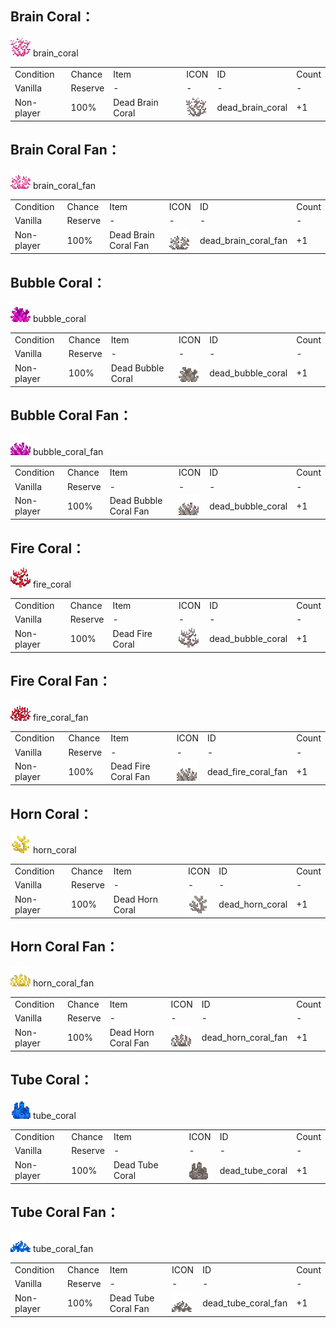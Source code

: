 ## Brain Coral：

<img src="./mc_icon/decorations/coral/brain_coral.png">
brain_coral

<table>
	<tablebody>
		<tr>
			<td>Condition</td>
			<td>Chance</td>
			<td>Item</td>
			<td>ICON</td>
			<td>ID</td>
			<td>Count</td>
		</tr>
		<tr>
			<td>Vanilla</td>
			<td>Reserve </td>
			<td>-</td>
			<td>-</td>
			<td>-</td>
			<td>-</td>
		</tr>
		<tr>
			<td>Non-player </td>
			<td>100%</td>
			<td>Dead Brain Coral</td>
			<td><img src="./mc_icon/decorations/coral/dead_brain_coral.png"></td>
			<td>dead_brain_coral</td>
			<td>+1</td>
		</tr>
	</tablebody>
</table>


## Brain Coral Fan：

<img src="./mc_icon/decorations/coral/brain_coral_fan.png">
brain_coral_fan

<table>
	<tablebody>
		<tr>
			<td>Condition</td>
			<td>Chance</td>
			<td>Item</td>
			<td>ICON</td>
			<td>ID</td>
			<td>Count</td>
		</tr>
		<tr>
			<td>Vanilla</td>
			<td>Reserve </td>
			<td>-</td>
			<td>-</td>
			<td>-</td>
			<td>-</td>
		</tr>
		<tr>
			<td>Non-player </td>
			<td>100%</td>
			<td>Dead Brain Coral Fan</td>
			<td><img src="./mc_icon/decorations/coral/dead_brain_coral_fan.png"></td>
			<td>dead_brain_coral_fan</td>
			<td>+1</td>
		</tr>
	</tablebody>
</table>


## Bubble Coral：

<img src="./mc_icon/decorations/coral/bubble_coral.png">
bubble_coral

<table>
	<tablebody>
		<tr>
			<td>Condition</td>
			<td>Chance</td>
			<td>Item</td>
			<td>ICON</td>
			<td>ID</td>
			<td>Count</td>
		</tr>
		<tr>
			<td>Vanilla</td>
			<td>Reserve </td>
			<td>-</td>
			<td>-</td>
			<td>-</td>
			<td>-</td>
		</tr>
		<tr>
			<td>Non-player </td>
			<td>100%</td>
			<td>Dead Bubble Coral</td>
			<td><img src="./mc_icon/decorations/coral/dead_bubble_coral.png"></td>
			<td>dead_bubble_coral</td>
			<td>+1</td>
		</tr>
	</tablebody>
</table>


## Bubble Coral Fan：

<img src="./mc_icon/decorations/coral/bubble_coral_fan.png">
bubble_coral_fan

<table>
	<tablebody>
		<tr>
			<td>Condition</td>
			<td>Chance</td>
			<td>Item</td>
			<td>ICON</td>
			<td>ID</td>
			<td>Count</td>
		</tr>
		<tr>
			<td>Vanilla</td>
			<td>Reserve </td>
			<td>-</td>
			<td>-</td>
			<td>-</td>
			<td>-</td>
		</tr>
		<tr>
			<td>Non-player </td>
			<td>100%</td>
			<td>Dead Bubble Coral Fan</td>
			<td><img src="./mc_icon/decorations/coral/dead_bubble_coral_fan.png"></td>
			<td>dead_bubble_coral</td>
			<td>+1</td>
		</tr>
	</tablebody>
</table>


## Fire Coral：

<img src="./mc_icon/decorations/coral/fire_coral.png">
fire_coral

<table>
	<tablebody>
		<tr>
			<td>Condition</td>
			<td>Chance</td>
			<td>Item</td>
			<td>ICON</td>
			<td>ID</td>
			<td>Count</td>
		</tr>
		<tr>
			<td>Vanilla</td>
			<td>Reserve </td>
			<td>-</td>
			<td>-</td>
			<td>-</td>
			<td>-</td>
		</tr>
		<tr>
			<td>Non-player </td>
			<td>100%</td>
			<td>Dead Fire Coral</td>
			<td><img src="./mc_icon/decorations/coral/dead_fire_coral.png"></td>
			<td>dead_bubble_coral</td>
			<td>+1</td>
		</tr>
	</tablebody>
</table>


## Fire Coral Fan：

<img src="./mc_icon/decorations/coral/fire_coral_fan.png">
fire_coral_fan

<table>
	<tablebody>
		<tr>
			<td>Condition</td>
			<td>Chance</td>
			<td>Item</td>
			<td>ICON</td>
			<td>ID</td>
			<td>Count</td>
		</tr>
		<tr>
			<td>Vanilla</td>
			<td>Reserve </td>
			<td>-</td>
			<td>-</td>
			<td>-</td>
			<td>-</td>
		</tr>
		<tr>
			<td>Non-player </td>
			<td>100%</td>
			<td>Dead Fire Coral Fan</td>
			<td><img src="./mc_icon/decorations/coral/dead_bubble_coral_fan.png"></td>
			<td>dead_fire_coral_fan</td>
			<td>+1</td>
		</tr>
	</tablebody>
</table>




## Horn Coral：

<img src="./mc_icon/decorations/coral/horn_coral.png">
horn_coral

<table>
	<tablebody>
		<tr>
			<td>Condition</td>
			<td>Chance</td>
			<td>Item</td>
			<td>ICON</td>
			<td>ID</td>
			<td>Count</td>
		</tr>
		<tr>
			<td>Vanilla</td>
			<td>Reserve </td>
			<td>-</td>
			<td>-</td>
			<td>-</td>
			<td>-</td>
		</tr>
		<tr>
			<td>Non-player </td>
			<td>100%</td>
			<td>Dead Horn Coral</td>
			<td><img src="./mc_icon/decorations/coral/dead_horn_coral.png"></td>
			<td>dead_horn_coral</td>
			<td>+1</td>
		</tr>
	</tablebody>
</table>


## Horn Coral Fan：

<img src="./mc_icon/decorations/coral/horn_coral_fan.png">
horn_coral_fan

<table>
	<tablebody>
		<tr>
			<td>Condition</td>
			<td>Chance</td>
			<td>Item</td>
			<td>ICON</td>
			<td>ID</td>
			<td>Count</td>
		</tr>
		<tr>
			<td>Vanilla</td>
			<td>Reserve </td>
			<td>-</td>
			<td>-</td>
			<td>-</td>
			<td>-</td>
		</tr>
		<tr>
			<td>Non-player </td>
			<td>100%</td>
			<td>Dead Horn Coral Fan</td>
			<td><img src="./mc_icon/decorations/coral/dead_horn_coral_fan.png"></td>
			<td>dead_horn_coral_fan</td>
			<td>+1</td>
		</tr>
	</tablebody>
</table>




## Tube Coral：

<img src="./mc_icon/decorations/coral/tube_coral.png">
tube_coral

<table>
	<tablebody>
		<tr>
			<td>Condition</td>
			<td>Chance</td>
			<td>Item</td>
			<td>ICON</td>
			<td>ID</td>
			<td>Count</td>
		</tr>
		<tr>
			<td>Vanilla</td>
			<td>Reserve </td>
			<td>-</td>
			<td>-</td>
			<td>-</td>
			<td>-</td>
		</tr>
		<tr>
			<td>Non-player </td>
			<td>100%</td>
			<td>Dead Tube Coral</td>
			<td><img src="./mc_icon/decorations/coral/dead_tube_coral.png"></td>
			<td>dead_tube_coral</td>
			<td>+1</td>
		</tr>
	</tablebody>
</table>


## Tube Coral Fan：

<img src="./mc_icon/decorations/coral/tube_coral_fan.png">
tube_coral_fan

<table>
	<tablebody>
		<tr>
			<td>Condition</td>
			<td>Chance</td>
			<td>Item</td>
			<td>ICON</td>
			<td>ID</td>
			<td>Count</td>
		</tr>
		<tr>
			<td>Vanilla</td>
			<td>Reserve </td>
			<td>-</td>
			<td>-</td>
			<td>-</td>
			<td>-</td>
		</tr>
		<tr>
			<td>Non-player </td>
			<td>100%</td>
			<td>Dead Tube Coral Fan</td>
			<td><img src="./mc_icon/decorations/coral/dead_tube_coral_fan.png"></td>
			<td>dead_tube_coral_fan</td>
			<td>+1</td>
		</tr>
	</tablebody>
</table>

